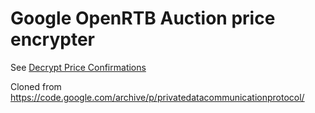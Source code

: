 # Google OpenRTB Auction price encrypter

See [Decrypt Price Confirmations](https://developers.google.com/authorized-buyers/rtb/response-guide/decrypt-price)

Cloned from https://code.google.com/archive/p/privatedatacommunicationprotocol/